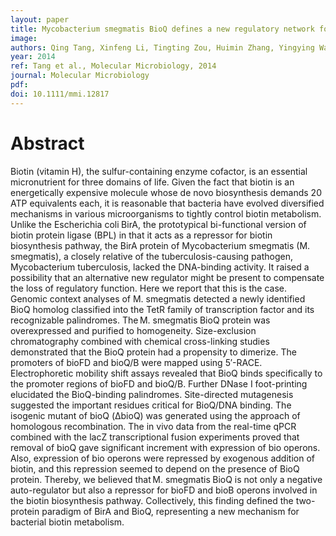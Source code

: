 ```yaml
---
layout: paper
title: Mycobacterium smegmatis BioQ defines a new regulatory network for biotin metabolism
image: 
authors: Qing Tang, Xinfeng Li, Tingting Zou, Huimin Zhang, Yingying Wang, Rongsui Gao, Zhencui Li, Jin He, Youjun Feng.
year: 2014
ref: Tang et al., Molecular Microbiology, 2014
journal: Molecular Microbiology
pdf: 
doi: 10.1111/mmi.12817
---
```


# Abstract

Biotin (vitamin H), the sulfur-containing enzyme cofactor, is an essential micronutrient for three domains of life. Given the fact that biotin is an energetically expensive molecule whose de novo biosynthesis demands 20 ATP equivalents each, it is reasonable that bacteria have evolved diversified mechanisms in various microorganisms to tightly control biotin metabolism. Unlike the Escherichia coli BirA, the prototypical bi-functional version of biotin protein ligase (BPL) in that it acts as a repressor for biotin biosynthesis pathway, the BirA protein of Mycobacterium smegmatis (M. smegmatis), a closely relative of the tuberculosis-causing pathogen, Mycobacterium tuberculosis, lacked the DNA-binding activity. It raised a possibility that an alternative new regulator might be present to compensate the loss of regulatory function. Here we report that this is the case. Genomic context analyses of M. smegmatis detected a newly identified BioQ homolog classified into the TetR family of transcription factor and its recognizable palindromes. The M. smegmatis BioQ protein was overexpressed and purified to homogeneity. Size-exclusion chromatography combined with chemical cross-linking studies demonstrated that the BioQ protein had a propensity to dimerize. The promoters of bioFD and bioQ/B were mapped using 5′-RACE. Electrophoretic mobility shift assays revealed that BioQ binds specifically to the promoter regions of bioFD and bioQ/B. Further DNase I foot-printing elucidated the BioQ-binding palindromes. Site-directed mutagenesis suggested the important residues critical for BioQ/DNA binding. The isogenic mutant of bioQ (ΔbioQ) was generated using the approach of homologous recombination. The in vivo data from the real-time qPCR combined with the lacZ transcriptional fusion experiments proved that removal of bioQ gave significant increment with expression of bio operons. Also, expression of bio operons were repressed by exogenous addition of biotin, and this repression seemed to depend on the presence of BioQ protein. Thereby, we believed that M. smegmatis BioQ is not only a negative auto-regulator but also a repressor for bioFD and bioB operons involved in the biotin biosynthesis pathway. Collectively, this finding defined the two-protein paradigm of BirA and BioQ, representing a new mechanism for bacterial biotin metabolism.
